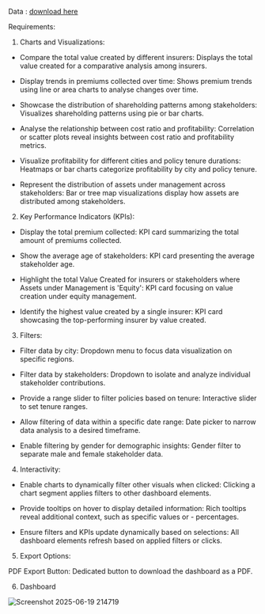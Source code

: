 
Data : 
[download here](https://github.com/Jivanbarale/Tableau/blob/main/Finance%20Data.xlsx)

 
Requirements: 

1. Charts and Visualizations: 

- Compare the total value created by different insurers: Displays the total value created for a comparative analysis among insurers. 

- Display trends in premiums collected over time: Shows premium trends using line or area charts to analyse changes over time. 

- Showcase the distribution of shareholding patterns among stakeholders: Visualizes shareholding patterns using pie or bar charts. 

- Analyse the relationship between cost ratio and profitability: Correlation or scatter plots reveal insights between cost ratio and profitability metrics. 

- Visualize profitability for different cities and policy tenure durations: Heatmaps or bar charts categorize profitability by city and policy tenure. 

- Represent the distribution of assets under management across stakeholders: Bar or tree map visualizations display how assets are distributed among stakeholders. 

2. Key Performance Indicators (KPIs): 

- Display the total premium collected: KPI card summarizing the total amount of premiums collected. 

- Show the average age of stakeholders: KPI card presenting the average stakeholder age. 

- Highlight the total Value Created for insurers or stakeholders where Assets under Management is 'Equity': KPI card focusing on 
 value creation under equity management. 

- Identify the highest value created by a single insurer: KPI card showcasing the top-performing insurer by value created. 

3. Filters: 

- Filter data by city: Dropdown menu to focus data visualization on specific regions. 

- Filter data by stakeholders: Dropdown to isolate and analyze individual stakeholder contributions. 

- Provide a range slider to filter policies based on tenure: Interactive slider to set tenure ranges. 

- Allow filtering of data within a specific date range: Date picker to narrow data analysis to a desired timeframe. 

- Enable filtering by gender for demographic insights: Gender filter to separate male and female stakeholder data. 

4. Interactivity: 

- Enable charts to dynamically filter other visuals when clicked: Clicking a chart segment applies filters to other dashboard 
 elements. 

- Provide tooltips on hover to display detailed information: Rich tooltips reveal additional context, such as specific values or - 
  percentages. 

- Ensure filters and KPIs update dynamically based on selections: All dashboard elements refresh based on applied filters or 
 clicks. 

5. Export Options:

PDF Export Button: Dedicated button to download the dashboard as a PDF. 

6. Dashboard


![Screenshot 2025-06-19 214719](https://github.com/user-attachments/assets/1e5e79de-8764-4bc5-bfab-c9af135a68fb)







